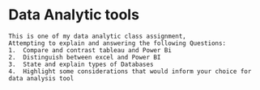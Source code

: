 # Data Analytic tools
    This is one of my data analytic class assignment, 
    Attempting to explain and answering the following Questions:
    1.	Compare and contrast tableau and Power Bi
    2.	Distinguish between excel and Power BI
    3.	State and explain types of Databases
    4.	Highlight some considerations that would inform your choice for data analysis tool
